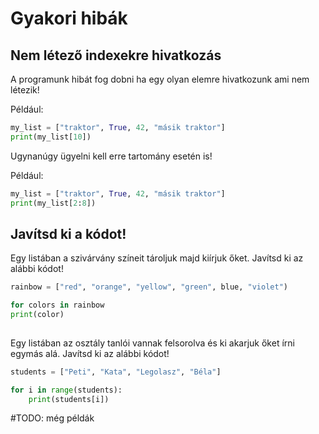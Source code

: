 # Gyakori hibák

## Nem létező indexekre hivatkozás

A programunk hibát fog dobni ha egy olyan elemre hivatkozunk ami nem létezik!

Például:
```python
my_list = ["traktor", True, 42, "másik traktor"]  
print(my_list[10]) 
```

Ugynanúgy ügyelni kell erre tartomány esetén is!

Például:
```python
my_list = ["traktor", True, 42, "másik traktor"]  
print(my_list[2:8]) 
```

## Javítsd ki a kódot!

Egy listában a szivárvány színeit tároljuk majd kiírjuk őket. Javítsd ki az alábbi kódot!

```python
rainbow = ["red", "orange", "yellow", "green", blue, "violet")

for colors in rainbow
print(color)
  
```


Egy listában az osztály tanlói vannak felsorolva és ki akarjuk őket írni egymás alá. Javítsd ki az alábbi kódot!

```python
students = ["Peti", "Kata", "Legolasz", "Béla"]

for i in range(students):
    print(students[i])
```

#TODO: még példák